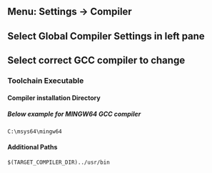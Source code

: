 ## Menu: Settings -> Compiler
## Select Global Compiler Settings in left pane
## Select correct GCC compiler to change
### Toolchain Executable
#### Compiler installation Directory
##### Below example for MINGW64 GCC compiler
```
C:\msys64\mingw64
```
#### Additional Paths
```
$(TARGET_COMPILER_DIR)../usr/bin
```
